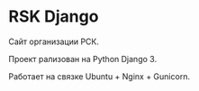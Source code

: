 # RSK Django

Сайт организации РСК.

Проект рализован на Python Django 3.

Работает на связке Ubuntu + Nginx + Gunicorn.
